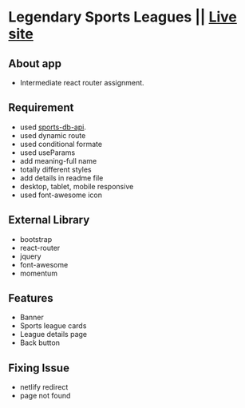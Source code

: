 # Legendary Sports Leagues || [Live site](https://hrdelwar-legendary-sports-leagues.netlify.app/)

## About app
  * Intermediate react router assignment. 

## Requirement 
   * used  [sports-db-api](https://www.thesportsdb.com/api/v1/json/1/all_sports.php).
   * used dynamic route
   * used conditional formate
   * used useParams
   * add meaning-full name
   * totally different styles
   * add details in readme file 
   * desktop, tablet, mobile responsive
   * used font-awesome icon
  

## External Library
   * bootstrap
   * react-router
   * jquery
   * font-awesome
   * momentum
## Features
   * Banner
   * Sports league cards
   * League details page
   * Back button
## Fixing Issue
   * netlify redirect
   * page not found